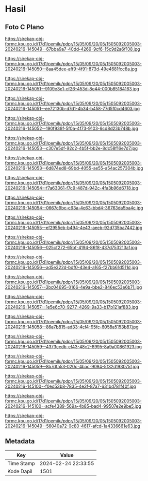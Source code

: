 # Hasil

## Foto C Plano

https://sirekap-obj-formc.kpu.go.id/17d1/pemilu/pdpr/15/05/09/20/05/1505092005003-20240216-145049--67bba9a7-40dd-4269-9cf6-15c9d2a6f108.jpg

https://sirekap-obj-formc.kpu.go.id/17d1/pemilu/pdpr/15/05/09/20/05/1505092005003-20240216-145050--8aa45dee-aff9-4f91-873d-49e4681fcc8a.jpg

https://sirekap-obj-formc.kpu.go.id/17d1/pemilu/pdpr/15/05/09/20/05/1505092005003-20240216-145051--9109e3e1-cf26-453d-8e44-000b85184163.jpg

https://sirekap-obj-formc.kpu.go.id/17d1/pemilu/pdpr/15/05/09/20/05/1505092005003-20240216-145051--ee72130b-d7d1-4b34-b458-77d5f0cd4603.jpg

https://sirekap-obj-formc.kpu.go.id/17d1/pemilu/pdpr/15/05/09/20/05/1505092005003-20240216-145052--190f939f-5f0a-4f73-9103-6cd8d23b748b.jpg

https://sirekap-obj-formc.kpu.go.id/17d1/pemilu/pdpr/15/05/09/20/05/1505092005003-20240216-145053--c307e5df-92c2-4b5f-bb2e-8dc58f16e7d7.jpg

https://sirekap-obj-formc.kpu.go.id/17d1/pemilu/pdpr/15/05/09/20/05/1505092005003-20240216-145053--6d874ed8-69bd-4055-ae55-a54ac257304b.jpg

https://sirekap-obj-formc.kpu.go.id/17d1/pemilu/pdpr/15/05/09/20/05/1505092005003-20240216-145054--f7a63061-f7c9-487d-942c-4fa3b96d6718.jpg

https://sirekap-obj-formc.kpu.go.id/17d1/pemilu/pdpr/15/05/09/20/05/1505092005003-20240216-145054--0667c9bc-c63a-4c63-bbd4-36763da5ba4c.jpg

https://sirekap-obj-formc.kpu.go.id/17d1/pemilu/pdpr/15/05/09/20/05/1505092005003-20240216-145055--ef2955eb-b494-4e43-aeeb-92d735ba7442.jpg

https://sirekap-obj-formc.kpu.go.id/17d1/pemilu/pdpr/15/05/09/20/05/1505092005003-20240216-145056--025cf272-65bf-4194-86f8-437d753213af.jpg

https://sirekap-obj-formc.kpu.go.id/17d1/pemilu/pdpr/15/05/09/20/05/1505092005003-20240216-145056--ad5e322d-bdf0-43e4-a165-f27bb61d511d.jpg

https://sirekap-obj-formc.kpu.go.id/17d1/pemilu/pdpr/15/05/09/20/05/1505092005003-20240216-145057--3bc04695-0166-4e9a-bbe2-846ec53e6b71.jpg

https://sirekap-obj-formc.kpu.go.id/17d1/pemilu/pdpr/15/05/09/20/05/1505092005003-20240216-145057--1e5e6c70-9277-4269-9a33-b17b121af883.jpg

https://sirekap-obj-formc.kpu.go.id/17d1/pemilu/pdpr/15/05/09/20/05/1505092005003-20240216-145058--86a7b815-ad33-4cf4-95fc-6058a5153b87.jpg

https://sirekap-obj-formc.kpu.go.id/17d1/pemilu/pdpr/15/05/09/20/05/1505092005003-20240216-145059--4373cedb-ef43-48c2-8995-8a9a00861923.jpg

https://sirekap-obj-formc.kpu.go.id/17d1/pemilu/pdpr/15/05/09/20/05/1505092005003-20240216-145059--8b7dfa53-020c-4bac-9094-5f32d193075f.jpg

https://sirekap-obj-formc.kpu.go.id/17d1/pemilu/pdpr/15/05/09/20/05/1505092005003-20240216-145100--f0ed53b8-7835-4e3f-87a7-631bd781f40f.jpg

https://sirekap-obj-formc.kpu.go.id/17d1/pemilu/pdpr/15/05/09/20/05/1505092005003-20240216-145100--acfe4389-569a-4b85-bad4-99507e2e9be5.jpg

https://sirekap-obj-formc.kpu.go.id/17d1/pemilu/pdpr/15/05/09/20/05/1505092005003-20240216-145049--56040a72-0c80-4617-afcd-1a4336661e63.jpg


## Metadata

| Key        | Value               |
| ---------- | ------------------- |
| Time Stamp | 2024-02-24 22:33:55 |
| Kode Dapil | 1501                |



